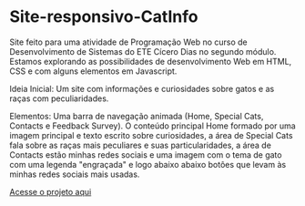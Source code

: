 # Site-responsivo-CatInfo

Site feito para uma atividade de Programação Web no curso de Desenvolvimento de Sistemas do ETE Cícero Dias no segundo módulo. Estamos explorando as possibilidades de desenvolvimento Web em HTML, CSS e com alguns elementos em Javascript.

Ideia Inicial: Um site com informações e curiosidades sobre gatos e as raças com peculiaridades.

Elementos: Uma barra de navegação animada (Home, Special Cats, Contacts e Feedback Survey). O conteúdo principal Home formado por uma imagem principal e texto escrito sobre curiosidades, a área de Special Cats fala sobre as raças mais peculiares e suas particularidades, a área de Contacts estão minhas redes sociais e uma imagem com o tema de gato com uma legenda "engraçada" e logo abaixo abaixo botôes que levam às minhas redes sociais mais usadas.

<a href="/project/index.html">Acesse o projeto aqui</a>